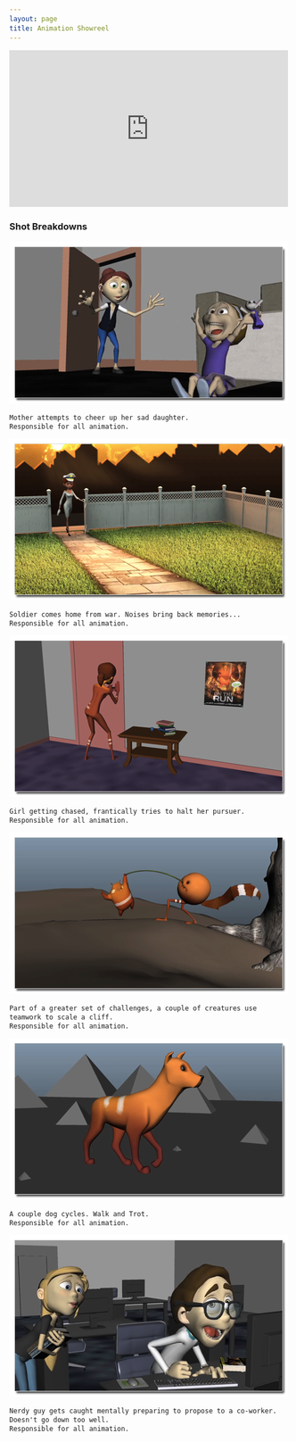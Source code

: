 ```yaml
---
layout: page
title: Animation Showreel
---
```


<div class="js-video [vimeo, widescreen]"><iframe src="https://player.vimeo.com/video/131687627" width="500" height="281" frameborder="0" webkitallowfullscreen mozallowfullscreen allowfullscreen></iframe></div>

### Shot Breakdowns

![reelthumb](thumb_playdough.png)

    Mother attempts to cheer up her sad daughter.
    Responsible for all animation.

![reelthumb](thumb_soldier.png)

    Soldier comes home from war. Noises bring back memories...
    Responsible for all animation.

![reelthumb](thumb_door_block.png)

    Girl getting chased, frantically tries to halt her pursuer.
    Responsible for all animation.

![reelthumb](thumb_cliff.png)

    Part of a greater set of challenges, a couple of creatures use teamwork to scale a cliff.
    Responsible for all animation.

![reelthumb](thumb_dog.png)

    A couple dog cycles. Walk and Trot.
    Responsible for all animation.

![reelthumb](thumb_proposal.png)

    Nerdy guy gets caught mentally preparing to propose to a co-worker. Doesn't go down too well.
    Responsible for all animation.
